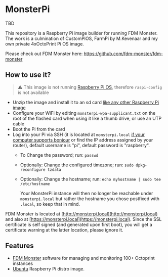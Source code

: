 # MonsterPi

TBD

This repository is a Raspberry Pi image builder for running FDM Monster.
The work is a culmination of CustomPiOS, FarmPi by M.Kevenaar and my own private 4xOctoPrint Pi OS image.

Please check out FDM Monster here: https://github.com/fdm-monster/fdm-monster

## How to use it?

> :warning: This image is not running [Raspberry Pi OS](https://www.raspberrypi.org/software/), therefore `raspi-config` is not available

* Unzip the image and install it to an sd card [like any other Raspberry Pi image](https://www.raspberrypi.org/documentation/installation/installing-images/README.md)
* Configure your WiFi by editing `monsterpi-wpa-supplicant.txt` on the root of the flashed card when using it like a thumb drive, or use an UTP cable
* Boot the Pi from the card
* Log into your Pi via SSH (it is located at `monsterpi.local` [if your computer supports bonjour](https://learn.adafruit.com/bonjour-zeroconf-networking-for-windows-and-linux/overview) or find the IP address assigned by your router), default username is "pi", default password is "raspberry".
  * To Change the password; run: `passwd`
  * Optionally: Change the configured timezone; run: `sudo dpkg-reconfigure tzdata`
  * Optionally: Change the hostname; run: `echo myhostname | sudo tee /etc/hostname`

    Your MonsterPi instance will then no longer be reachable under `monsterpi.local` but rather the hostname you chose postfixed with `.local`, so keep that in mind.

FDM Monster is located at [http://monsterpi.local](http://monsterpi.local) and also at [https://monsterpi.local](https://monsterpi.local). Since the SSL certificate is self signed (and generated upon first boot), you will get a certificate warning at the latter location, please ignore it.

## Features

* [FDM Monster](https://fdm-monster.net) software for managing and monitoring 100+ Octoprint instances
* [Ubuntu](https://ubuntu.com/download/raspberry-pi) Raspberry Pi distro image.
